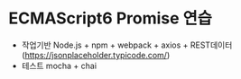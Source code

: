 # ECMAScript6 Promise 연습
* 작업기반 Node.js + npm + webpack + axios + REST데이터 (https://jsonplaceholder.typicode.com/) 
* 테스트 mocha + chai